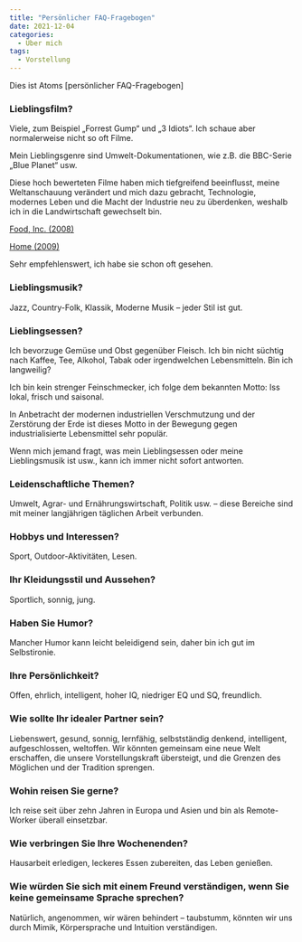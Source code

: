 ```yaml
---
title: "Persönlicher FAQ-Fragebogen"
date: 2021-12-04
categories:
  - Über mich
tags:
  - Vorstellung
---
```


Dies ist Atoms [persönlicher FAQ-Fragebogen]


### Lieblingsfilm?

Viele, zum Beispiel „Forrest Gump“ und „3 Idiots“.  Ich schaue aber normalerweise nicht so oft Filme.

Mein Lieblingsgenre sind Umwelt-Dokumentationen, wie z.B. die BBC-Serie „Blue Planet“ usw.

Diese hoch bewerteten Filme haben mich tiefgreifend beeinflusst, meine Weltanschauung verändert und mich dazu gebracht, Technologie, modernes Leben und die Macht der Industrie neu zu überdenken, weshalb ich in die Landwirtschaft gewechselt bin.

[Food, Inc. (2008)](https://en.wikipedia.org/wiki/Food,_Inc)

[Home (2009)](https://en.wikipedia.org/wiki/Home_\(2009_film\))

Sehr empfehlenswert, ich habe sie schon oft gesehen.


### Lieblingsmusik?

Jazz, Country-Folk, Klassik, Moderne Musik – jeder Stil ist gut.


### Lieblingsessen?

Ich bevorzuge Gemüse und Obst gegenüber Fleisch. Ich bin nicht süchtig nach Kaffee, Tee, Alkohol, Tabak oder irgendwelchen Lebensmitteln. Bin ich langweilig?

Ich bin kein strenger Feinschmecker, ich folge dem bekannten Motto: Iss lokal, frisch und saisonal.

In Anbetracht der modernen industriellen Verschmutzung und der Zerstörung der Erde ist dieses Motto in der Bewegung gegen industrialisierte Lebensmittel sehr populär.

Wenn mich jemand fragt, was mein Lieblingsessen oder meine Lieblingsmusik ist usw., kann ich immer nicht sofort antworten.


### Leidenschaftliche Themen?

Umwelt, Agrar- und Ernährungswirtschaft, Politik usw. – diese Bereiche sind mit meiner langjährigen täglichen Arbeit verbunden.


### Hobbys und Interessen?

Sport, Outdoor-Aktivitäten, Lesen.


### Ihr Kleidungsstil und Aussehen?

Sportlich, sonnig, jung.


### Haben Sie Humor?

Mancher Humor kann leicht beleidigend sein, daher bin ich gut im Selbstironie.


### Ihre Persönlichkeit?

Offen, ehrlich, intelligent, hoher IQ, niedriger EQ und SQ, freundlich.


### Wie sollte Ihr idealer Partner sein?

Liebenswert, gesund, sonnig, lernfähig, selbstständig denkend, intelligent, aufgeschlossen, weltoffen. Wir könnten gemeinsam eine neue Welt erschaffen, die unsere Vorstellungskraft übersteigt, und die Grenzen des Möglichen und der Tradition sprengen.


### Wohin reisen Sie gerne?

Ich reise seit über zehn Jahren in Europa und Asien und bin als Remote-Worker überall einsetzbar.


### Wie verbringen Sie Ihre Wochenenden?

Hausarbeit erledigen, leckeres Essen zubereiten, das Leben genießen.


### Wie würden Sie sich mit einem Freund verständigen, wenn Sie keine gemeinsame Sprache sprechen?

Natürlich, angenommen, wir wären behindert – taubstumm, könnten wir uns durch Mimik, Körpersprache und Intuition verständigen.